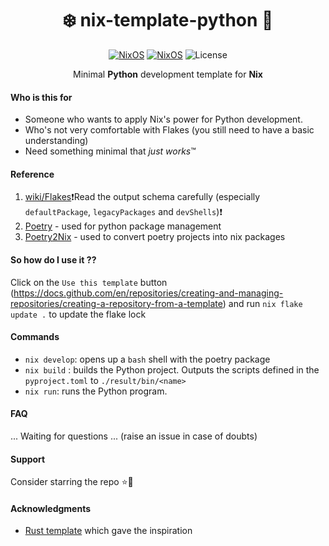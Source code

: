 <div align=center>

# ❄️ nix-template-python 🐍

[![NixOS](https://img.shields.io/badge/Made_for-Python-blue.svg?logo=python)](https://nixos.org) [![NixOS](https://img.shields.io/badge/Flakes-Nix-informational.svg?logo=nixos)](https://nixos.org) ![License](https://img.shields.io/github/license/modragt/nix-template-python) 

Minimal **Python** development template for **Nix**

</div>

#### Who is this for

- Someone who wants to apply Nix's power for Python development.
- Who's not very comfortable with Flakes (you still need to have a basic understanding)
- Need something minimal that *just works*™

#### Reference

1. [wiki/Flakes](https://nixos.wiki/wiki/Flakes)❗Read the output schema carefully (especially `defaultPackage`, `legacyPackages` and `devShells`)❗
2. [Poetry](https://python-poetry.org/) - used for python package management
3. [Poetry2Nix](https://github.com/nix-community/poetry2nix) - used to convert poetry projects into nix packages

#### So how do I use it ??

Click on the `Use this template` button (https://docs.github.com/en/repositories/creating-and-managing-repositories/creating-a-repository-from-a-template)
and run `nix flake update .` to update the flake lock

#### Commands

- `nix develop`: opens up a `bash` shell with the poetry package
- `nix build` : builds the Python project. Outputs the scripts defined in the `pyproject.toml` to `./result/bin/<name>`
- `nix run`: runs the Python program.

#### FAQ

... Waiting for questions ... (raise an issue in case of doubts)

#### Support

Consider starring the repo ⭐🐍

#### Acknowledgments

- [Rust template](https://github.com/helium18/template-nix) which gave the inspiration


